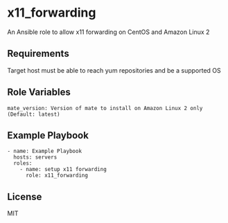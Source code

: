 x11_forwarding
===

An Ansible role to allow x11 forwarding on CentOS and Amazon Linux 2

Requirements
------------

Target host must be able to reach yum repositories and be a supported OS

Role Variables
--------------

    mate_version: Version of mate to install on Amazon Linux 2 only (Default: latest)

Example Playbook
----------------

    - name: Example Playbook
      hosts: servers
      roles:
        - name: setup x11 forwarding
          role: x11_forwarding

License
-------

MIT

